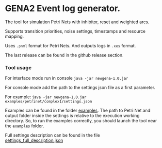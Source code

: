 # GENA2 Event log generator.

The tool for simulation Petri Nets with inhibitor, reset and weighted arcs.

Supports transition priorities, noise settings, timestamps and resource mapping.

Uses `.pnml` format for Petri Nets. And outputs logs in `.xes` format.

The last release can be found in the github release section.

### Tool usage

For interface mode run in console `java -jar newgena-1.0.jar`

For console mode add the path to the settings json file as a first parameter.

For example: `java -jar newgena-1.0.jar examples/petrinet/complex1/settings.json`

Examples can be found in the folder [examples](examples).
The path to Petri Net and output folder inside the settings is relative to the execution working directory.
So, to run the examples correctly, you should launch the tool near the `examples` folder.  

Full settings description can be found in the file [settings_full_description.json](examples/petrinet/settings_full_description.json)